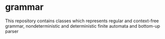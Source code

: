 # grammar
This repository contains classes which represents regular and context-free grammar, nondeterministic and deterministic finite automata and bottom-up parser

